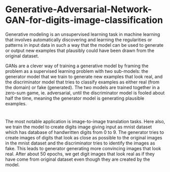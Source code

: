 # Generative-Adversarial-Network-GAN-for-digits-image-classification

Generative modeling is an unsupervised learning task in machine learning that involves automatically discovering and learning the regularities or patterns in input data in such a way that the model can be used to generate or output new examples that plausibly could have been drawn from the original dataset.  

GANs are a clever way of training a generative model by framing the problem as a supervised learning problem with two sub-models: the generator model that we train to generate new examples that look real, and the discriminator model that tries to classify examples as either real (from the domain) or fake (generated). The two models are trained together in a zero-sum game, ie. adversarial, until the discriminator model is fooled about half the time, meaning the generator model is generating plausible examples.
#
The most notable application is image-to-image translation tasks. Here also, we train the model to create digits image giving input as mnist dataset which has database of handwritten digits from 0 to 9. The generator tries to create images of digits that look as close as possible to the original images in the mnist dataset and the discriminator tries to identify the images as fake. This leads to generator generating more convincing images that look real. After about 50 epochs, we get digit images that look real as if they have come from original dataset even though they are created by the model.
